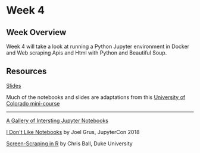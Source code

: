 # Week 4

## Week Overview

Week 4 will take a look at running a Python Jupyter environment in Docker and Web scraping Apis and Html with Python and Beautiful Soup.

## Resources

[Slides]()

Much of the notebooks and slides are adaptations from this [University of Colorado mini-course](https://github.com/CU-ITSS/Web-Data-Scraping-S2019)

-----

[A Gallery of Intersting Jupyter Notebooks](https://github.com/jupyter/jupyter/wiki/A-gallery-of-interesting-Jupyter-Notebooks)

[I Don't Like Notebooks](https://docs.google.com/presentation/d/1n2RlMdmv1p25Xy5thJUhkKGvjtV-dkAIsUXP-AL4ffI/edit#slide=id.g362da58057_0_1) by Joel Grus, JupyterCon 2018

[Screen-Scraping in R](https://cbail.github.io/SICSS_Screenscraping_in_R.html) by Chris Ball, Duke University
